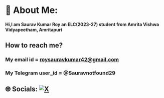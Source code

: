 # 💫 About Me:
#### Hi,I am Saurav Kumar Roy an ELC(2023-27) student from Amrita Vishwa Vidyapeetham, Amritapuri <br> 
## How to reach me? 
### My email id = roysauravkumar42@gmail.com<br>
### My Telegram user_id = @Sauravnotfound29


## 🌐 Socials: [![X](https://img.shields.io/badge/X-black.svg?logo=X&logoColor=white)](https://x.com/Sauravnotfound) 


<!-- Proudly created with GPRM ( https://gprm.itsvg.in ) -->
